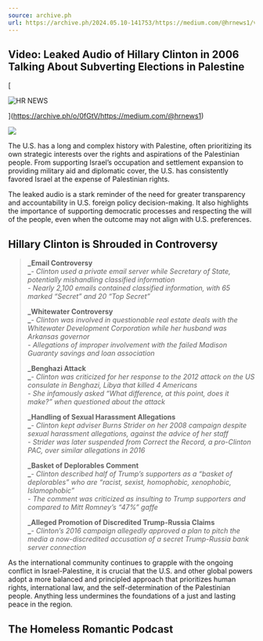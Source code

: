 ```yaml
---
source: archive.ph
url: https://archive.ph/2024.05.10-141753/https://medium.com/@hrnews1/video-leaked-audio-of-hillary-clinton-in-2006-talking-about-subverting-elections-in-palestine-3448773ad581
---
```


## Video: Leaked Audio of Hillary Clinton in 2006 Talking About Subverting Elections in Palestine

[

![HR NEWS](https://archive.ph/0fGtV/f31730d5f45c77d89d1fb135787496313265bad0.png)



](https://archive.ph/o/0fGtV/https://medium.com/@hrnews1)

![](https://archive.ph/0fGtV/1a2cdefa192526f3f54ee452157757a47f246d8c.webp)

The U.S. has a long and complex history with Palestine, often prioritizing its own strategic interests over the rights and aspirations of the Palestinian people. From supporting Israel’s occupation and settlement expansion to providing military aid and diplomatic cover, the U.S. has consistently favored Israel at the expense of Palestinian rights.

The leaked audio is a stark reminder of the need for greater transparency and accountability in U.S. foreign policy decision-making. It also highlights the importance of supporting democratic processes and respecting the will of the people, even when the outcome may not align with U.S. preferences.

## Hillary Clinton is Shrouded in Controversy

> **_Email Controversy  
> _**_\- Clinton used a private email server while Secretary of State, potentially mishandling classified information  
> \- Nearly 2,100 emails contained classified information, with 65 marked “Secret” and 20 “Top Secret”_
> 
> **_Whitewater Controversy  
> _**_\- Clinton was involved in questionable real estate deals with the Whitewater Development Corporation while her husband was Arkansas governor  
> \- Allegations of improper involvement with the failed Madison Guaranty savings and loan association_
> 
> **_Benghazi Attack  
> _**_\- Clinton was criticized for her response to the 2012 attack on the US consulate in Benghazi, Libya that killed 4 Americans  
> \- She infamously asked “What difference, at this point, does it make?” when questioned about the attack_
> 
> **_Handling of Sexual Harassment Allegations  
> _**_\- Clinton kept adviser Burns Strider on her 2008 campaign despite sexual harassment allegations, against the advice of her staff  
> \- Strider was later suspended from Correct the Record, a pro-Clinton PAC, over similar allegations in 2016_
> 
> **_Basket of Deplorables Comment  
> _**_\- Clinton described half of Trump’s supporters as a “basket of deplorables” who are “racist, sexist, homophobic, xenophobic, Islamophobic”  
> \- The comment was criticized as insulting to Trump supporters and compared to Mitt Romney’s “47%” gaffe_
> 
> **_Alleged Promotion of Discredited Trump-Russia Claims  
> _**_\- Clinton’s 2016 campaign allegedly approved a plan to pitch the media a now-discredited accusation of a secret Trump-Russia bank server connection_

As the international community continues to grapple with the ongoing conflict in Israel-Palestine, it is crucial that the U.S. and other global powers adopt a more balanced and principled approach that prioritizes human rights, international law, and the self-determination of the Palestinian people. Anything less undermines the foundations of a just and lasting peace in the region.

## The Homeless Romantic Podcast
